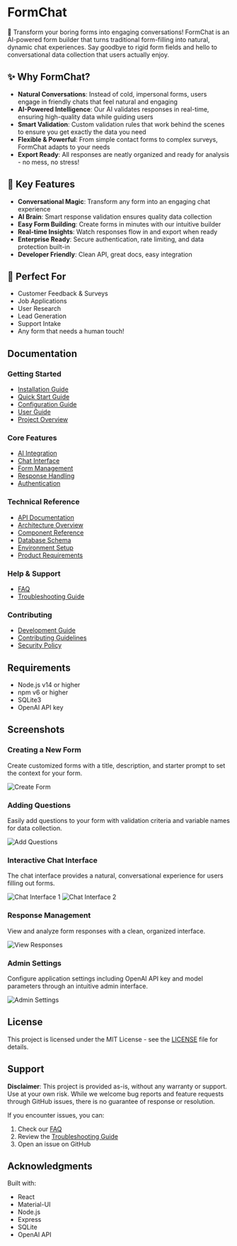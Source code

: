 # FormChat

🤖 Transform your boring forms into engaging conversations! FormChat is an AI-powered form builder that turns traditional form-filling into natural, dynamic chat experiences. Say goodbye to rigid form fields and hello to conversational data collection that users actually enjoy.

## ✨ Why FormChat?

- **Natural Conversations**: Instead of cold, impersonal forms, users engage in friendly chats that feel natural and engaging
- **AI-Powered Intelligence**: Our AI validates responses in real-time, ensuring high-quality data while guiding users
- **Smart Validation**: Custom validation rules that work behind the scenes to ensure you get exactly the data you need
- **Flexible & Powerful**: From simple contact forms to complex surveys, FormChat adapts to your needs
- **Export Ready**: All responses are neatly organized and ready for analysis - no mess, no stress!

## 🚀 Key Features

- **Conversational Magic**: Transform any form into an engaging chat experience
- **AI Brain**: Smart response validation ensures quality data collection
- **Easy Form Building**: Create forms in minutes with our intuitive builder
- **Real-time Insights**: Watch responses flow in and export when ready
- **Enterprise Ready**: Secure authentication, rate limiting, and data protection built-in
- **Developer Friendly**: Clean API, great docs, easy integration

## 🎯 Perfect For

- Customer Feedback & Surveys
- Job Applications
- User Research
- Lead Generation
- Support Intake
- Any form that needs a human touch!

## Documentation

### Getting Started
- [Installation Guide](docs/installation.md)
- [Quick Start Guide](docs/quickstart.md)
- [Configuration Guide](docs/configuration.md)
- [User Guide](docs/userguide.md)
- [Project Overview](docs/index.md)

### Core Features
- [AI Integration](docs/features/ai.md)
- [Chat Interface](docs/features/chat.md)
- [Form Management](docs/features/forms.md)
- [Response Handling](docs/features/responses.md)
- [Authentication](docs/auth.md)

### Technical Reference
- [API Documentation](docs/api.md)
- [Architecture Overview](docs/architecture.md)
- [Component Reference](docs/components.md)
- [Database Schema](docs/database.md)
- [Environment Setup](docs/env.md)
- [Product Requirements](docs/prd.md)

### Help & Support
- [FAQ](docs/faq.md)
- [Troubleshooting Guide](docs/troubleshooting.md)

### Contributing
- [Development Guide](docs/development.md)
- [Contributing Guidelines](CONTRIBUTING.md)
- [Security Policy](docs/security.md)

## Requirements

- Node.js v14 or higher
- npm v6 or higher
- SQLite3
- OpenAI API key

## Screenshots

### Creating a New Form
Create customized forms with a title, description, and starter prompt to set the context for your form.

![Create Form](docs/images/screenshot_create_form.png)

### Adding Questions
Easily add questions to your form with validation criteria and variable names for data collection.

![Add Questions](docs/images/screenshot_add_question.png)

### Interactive Chat Interface
The chat interface provides a natural, conversational experience for users filling out forms.

![Chat Interface 1](docs/images/screenshot_chatform01.png)
![Chat Interface 2](docs/images/screenshot_chatform02.png)

### Response Management
View and analyze form responses with a clean, organized interface.

![View Responses](docs/images/screenshot_view_responses.png)

### Admin Settings
Configure application settings including OpenAI API key and model parameters through an intuitive admin interface.

![Admin Settings](docs/images/screenshot_admin_settings.png)

## License

This project is licensed under the MIT License - see the [LICENSE](LICENSE) file for details.

## Support

**Disclaimer**: This project is provided as-is, without any warranty or support. Use at your own risk. While we welcome bug reports and feature requests through GitHub issues, there is no guarantee of response or resolution.

If you encounter issues, you can:

1. Check our [FAQ](docs/faq.md)
2. Review the [Troubleshooting Guide](docs/troubleshooting.md)
3. Open an issue on GitHub

## Acknowledgments

Built with:
- React
- Material-UI
- Node.js
- Express
- SQLite
- OpenAI API
